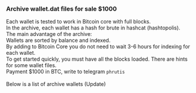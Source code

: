 ### Archive wallet.dat files for sale $1000

Each wallet is tested to work in Bitcoin core with full blocks.<br>
In the archive, each wallet has a hash for brute in hashcat (hashtopolis).<br>
The main advantage of the archive:<br>
Wallets are sorted by balance and indexed.<br>
By adding to Bitcoin Core you do not need to wait 3-6 hours for indexing for each wallet.<br>
To get started quickly, you must have all the blocks loaded.
There are hints for some wallet files.<br>
Payment $1000 in BTC, write to telegram ```phrutis``` <br><br>
Below is a list of archive wallets (Update)

